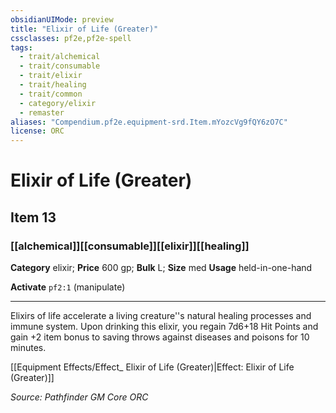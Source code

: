 ```yaml
---
obsidianUIMode: preview
title: "Elixir of Life (Greater)"
cssclasses: pf2e,pf2e-spell
tags:
  - trait/alchemical
  - trait/consumable
  - trait/elixir
  - trait/healing
  - trait/common
  - category/elixir
  - remaster
aliases: "Compendium.pf2e.equipment-srd.Item.mYozcVg9fQY6zO7C"
license: ORC
---
```

# Elixir of Life (Greater)
## Item 13
### [[alchemical]][[consumable]][[elixir]][[healing]]

**Category** elixir; 
**Price** 600 gp; 
**Bulk** L; **Size** med
**Usage** held-in-one-hand

**Activate** `pf2:1` (manipulate)

* * *

Elixirs of life accelerate a living creature''s natural healing processes and immune system. Upon drinking this elixir, you regain 7d6+18 Hit Points and gain +2 item bonus to saving throws against diseases and poisons for 10 minutes.

[[Equipment Effects/Effect_ Elixir of Life (Greater)|Effect: Elixir of Life (Greater)]]

*Source: Pathfinder GM Core*
*ORC*